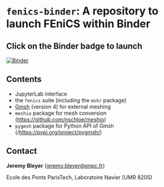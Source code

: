 # `fenics-binder`: A repository to launch FEniCS within Binder

## Click on the Binder badge to launch

[![Binder](https://mybinder.org/badge_logo.svg)](https://mybinder.org/v2/git/https%3A%2F%2Fgitlab.enpc.fr%2Fnavier-fenics%2Ffenics-binder/HEAD?urlpath=lab)

## Contents

* JupyterLab interface
* the `fenics` suite (including the `mshr` package)
* [Gmsh](http://gmsh.info/) (version 4) for external meshing
* `meshio` package for mesh conversion (https://github.com/nschloe/meshio)
* `pygmsh` package for Python API of Gmsh (/https://pypi.org/project/pygmsh/)

## Contact

**Jeremy Bleyer** (jeremy.bleyer@enpc.fr) 

Ecole des Ponts ParisTech, Laboratoire Navier (UMR 8205)

